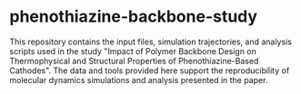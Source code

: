 # phenothiazine-backbone-study
This repository contains the input files, simulation trajectories, and analysis scripts used in the study "Impact of Polymer Backbone Design on Thermophysical and Structural Properties of Phenothiazine-Based Cathodes". The data and tools provided here support the reproducibility of molecular dynamics simulations and analysis presented in the paper.
